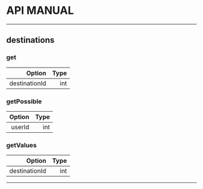 # API MANUAL

---

## destinations

### get
| Option | Type |
| ------:| -----------:|
|destinationId|int

### getPossible
| Option | Type |
| ------:| -----------:|
|userId|int

### getValues
| Option | Type |
| ------:| -----------:|
|destinationId|int

---